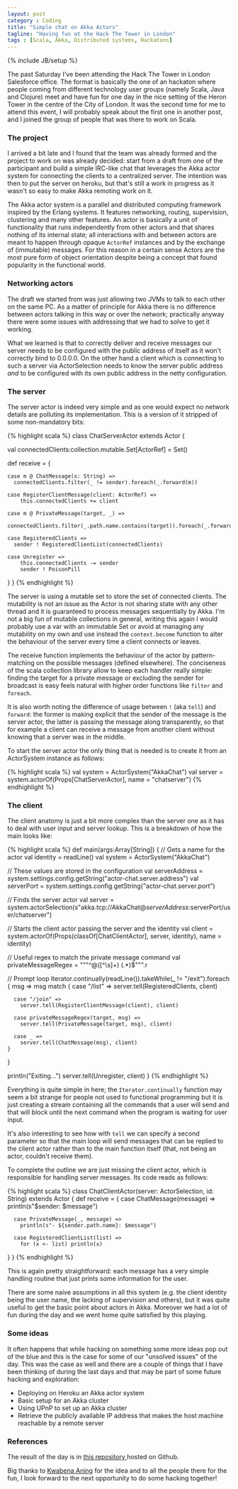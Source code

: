 ```yaml
---
layout: post
category : Coding
title: "Simple chat on Akka Actors"
tagline: "Having fun at the Hack The Tower in London"
tags : [Scala, Akka, Distributed systems, Hackatons]
---
```

{% include JB/setup %}

The past Saturday I've been attending the Hack The Tower in London Salesforce office. The format is basically the one of an hackaton where people coming from different technology user groups (namely Scala, Java and Clojure) meet and have fun for one day in the nice setting of the Heron Tower in the centre of the City of London. It was the second time for me to attend this event, I will probably speak about the first one in another post, and I joined the group of people that was there to work on Scala.

[//]: <> (@@@@@@@@@@@)

### The project

I arrived a bit late and I found that the team was already formed and the project to work on was already decided: start from a draft from one of the participant and build a simple IRC-like chat that leverages the Akka actor system for connecting the clients to a centralized server. The intention was then to put the server on heroku, but that's still a work in progress as it wasn't so easy to make Akka remoting work on it.

The Akka actor system is a parallel and distributed computing framework inspired by the Erlang systems. It features networking, routing, supervision, clustering and many other features. An actor is basically a unit of functionality that runs independently from other actors and that shares nothing of its internal state; all interactions with and between actors are meant to happen through opaque `ActorRef` instances and by the exchange of (immutable) messages. For this reason in a certain sense Actors are the most pure form of object orientation despite being a concept that found popularity in the functional world.

### Networking actors

The draft we started from was just allowing two JVMs to talk to each other on the same PC. As a matter of principle for Akka there is no difference between actors talking in this way or over the network; practically anyway there were some issues with addressing that we had to solve to get it working.

What we learned is that to correctly deliver and receive messages our server needs to be configured with the public address of itself as it won't correctly bind to 0.0.0.0. On the other hand a client which is connecting to such a server via ActorSelection needs to know the server public address *and* to be configured with its own public address in the netty configuration.

### The server

The server actor is indeed very simple and as one would expect no network details are polluting its implementation. This is a version of it stripped of some non-mandatory bits:

{% highlight scala %}
class ChatServerActor extends Actor {

  val connectedClients:collection.mutable.Set[ActorRef] = Set()

  def receive = {

    case m @ ChatMessage(x: String) =>
      connectedClients.filter(_ != sender).foreach(_.forward(m))

    case RegisterClientMessage(client: ActorRef) =>
        this.connectedClients += client

    case m @ PrivateMessage(target, _) =>
      connectedClients.filter(_.path.name.contains(target)).foreach(_.forward(m))

    case RegisteredClients =>
      sender ! RegisteredClientList(connectedClients)

    case Unregister =>
        this.connectedClients -= sender
        sender ! PoisonPill
  }
}
{% endhighlight %}

The server is using a mutable set to store the set of connected clients. The mutability is not an issue as the Actor is not sharing state with any other thread and it is guaranteed to process messages sequentially by Akka. I'm not a big fun of mutable collections in general, writing this again I would probably use a var with an immutable Set or avoid at managing any mutability on my own and use instead the `context.become` function to alter the behaviour of the server every time a client connects or leaves.

The receive function implements the behaviour of the actor by pattern-matching on the possible messages (defined elsewhere). The conciseness of the scala collection library allow to keep each handler really simple: finding the target for a private message or excluding the sender for broadcast is easy feels natural with higher order functions like `filter` and `foreach`.

It is also worth noting the difference of usage between `!` (aka `tell`) and `forward`: the former is making explicit that the sender of the message is the server actor, the latter is passing the message along transparently, so that for example a client can receive a message from another client without knowing that a server was in the middle.

To start the server actor the only thing that is needed is to create it from an ActorSystem instance as follows:

{% highlight scala %}
val system = ActorSystem("AkkaChat")
val server = system.actorOf(Props[ChatServerActor], name = "chatserver")
{% endhighlight %}

### The client

The client anatomy is just a bit more complex than the server one as it has to deal with user input and server lookup. This is a breakdown of how the main looks like:

{% highlight scala %}
def main(args:Array[String]) {
  // Gets a name for the actor
  val identity = readLine()
  val system = ActorSystem("AkkaChat")

  // These values are stored in the configuration
  val serverAddress = system.settings.config.getString("actor-chat.server.address")
  val serverPort = system.settings.config.getString("actor-chat.server.port")

  // Finds the server actor
  val server = system.actorSelection(s"akka.tcp://AkkaChat@$serverAddress:$serverPort/user/chatserver")

  // Starts the client actor passing the server and the identity
  val client = system.actorOf(Props(classOf[ChatClientActor], server, identity), name = identity)

  // Useful regex to match the private message command
  val privateMessageRegex = """^@([^\s]+) (.*)$""".r

  // Prompt loop
  Iterator.continually(readLine()).takeWhile(_ != "/exit").foreach { msg =>
    msg match {
      case "/list" =>
        server.tell(RegisteredClients, client)

      case "/join" =>
        server.tell(RegisterClientMessage(client), client)

      case privateMessageRegex(target, msg) =>
        server.tell(PrivateMessage(target, msg), client)

      case _ =>
        server.tell(ChatMessage(msg), client)
    }
  }

  println("Exiting...")
  server.tell(Unregister, client)
}
{% endhighlight %}

Everything is quite simple in here; the `Iterator.continually` function may seem a bit strange for people not used to functional programming but it is just creating a stream containing all the commands that a user will send and that will block until the next command when the program is waiting for user input.

It's also interesting to see how with `tell` we can specify a second parameter so that the main loop will send messages that can be replied to the client actor rather than to the main function itself (that, not being an actor, couldn't receive them).

To complete the outline we are just missing the client actor, which is responsible for handling server messages. Its code reads as follows:

{% highlight scala %}
class ChatClientActor(server: ActorSelection, id: String) extends Actor {
    def receive = {
      case ChatMessage(message) =>
        println(s"$sender: $message")

      case PrivateMessage(_, message) =>
        println(s"- ${sender.path.name}: $message")

      case RegisteredClientList(list) =>
        for (x <- list) println(x)
   }
}
{% endhighlight %}

This is again pretty straightforward: each message has a very simple handling routine that just prints some information for the user.

There are some naive assumptions in all this system (e.g. the client identity being the user name, the lacking of supervision and others), but it was quite useful to get the basic point about actors in Akka. Moreover we had a lot of fun during the day and we went home quite satisfied by this playing.

### Some ideas

It often happens that while hacking on something some more ideas pop out of the blue and this is the case for some of our "unsolved issues" of the day. This was the case as well and there are a couple of things that I have been thinking of during the last days and that may be part of some future hacking and exploration:

* Deploying on Heroku an Akka actor system
* Basic setup for an Akka cluster
* Using UPnP to set up an Akka cluster
* Retrieve the publicly available IP address that makes the host machine reachable by a remote server

### References

The result of the day is in [ this repository ]( https://github.com/mildlyskilled/actor-chat/tree/akka-actors ) hosted on Github.

Big thanks to [Kwabena Aning](https://github.com/mildlyskilled) for the idea and to all the people there for the fun, I look forward to the next opportunity to do some hacking together!
